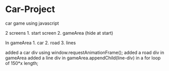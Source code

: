 # Car-Project
car game using javascript

2 screens 
    1. start screen
    2. gameArea (hide at start)

In gameArea 
    1. car
    2. road
    3. lines

added a car div using window.requestAnimationFrame(); 
added a road div in gameArea 
added a line div in gameArea.appendChild(line-div) in a for loop of 150*x length;



